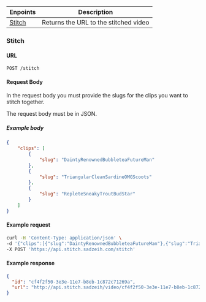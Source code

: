 | Enpoints | Description |
| --- | --- |
| [Stitch](#stitch) | Returns the URL to the stitched video |


### Stitch

#### URL

`POST /stitch`

#### Request Body

In the request body you must provide the slugs for the clips you want to stitch together.

The request body must be in JSON.

##### Example body

```json
{
	"clips": [
		{
			"slug": "DaintyRenownedBubbleteaFutureMan"
		},
		{
			"slug": "TriangularCleanSardineOMGScoots"
		},
		{
			"slug": "RepleteSneakyTroutBudStar"
		}
	]
}
```

#### Example request


```bash
curl -H 'Content-Type: application/json' \
-d '{"clips":[{"slug":"DaintyRenownedBubbleteaFutureMan"},{"slug":"TriangularCleanSardineOMGScoots"},{"slug":"RepleteSneakyTroutBudStar"}]}' \
-X POST 'https://api.stitch.sadzeih.com/stitch'
```


#### Example response

```json
{
  "id": "cf4f2f50-3e3e-11e7-b8eb-1c872c71269a",
  "url": "http://api.stitch.sadzeih/video/cf4f2f50-3e3e-11e7-b8eb-1c872c71269a.mp4"
}
```